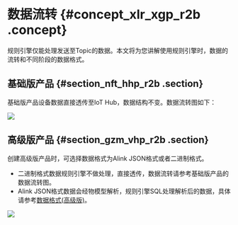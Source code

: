 # 数据流转 {#concept_xlr_xgp_r2b .concept}

规则引擎仅能处理发送至Topic的数据。本文将为您讲解使用规则引擎时，数据的流转和不同阶段的数据格式。

## 基础版产品 {#section_nft_hhp_r2b .section}

基础版产品设备数据直接透传至IoT Hub，数据结构不变。数据流转图如下：

![](http://static-aliyun-doc.oss-cn-hangzhou.aliyuncs.com/assets/img/17298/15367444918912_zh-CN.png)

## 高级版产品 {#section_gzm_vhp_r2b .section}

创建高级版产品时，可选择数据格式为Alink JSON格式或者二进制格式。

-   二进制格式数据规则引擎不做处理，直接透传，数据流转请参考基础版产品的数据流转图。
-   Alink JSON格式数据会经物模型解析，规则引擎SQL处理解析后的数据，具体请参考[数据格式\(高级版\)](intl.zh-CN/用户指南/规则引擎/数据格式(高级版).md#)。

![](http://static-aliyun-doc.oss-cn-hangzhou.aliyuncs.com/assets/img/17298/15367444918913_zh-CN.png)


